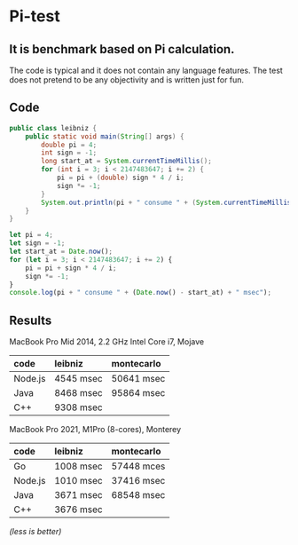 # Pi-test

## It is benchmark based on Pi calculation.

The code is typical and it does not contain any language features. The test does not pretend to be any objectivity and is written just for fun.

## Code

```java
public class leibniz {
    public static void main(String[] args) {
        double pi = 4;
        int sign = -1;
        long start_at = System.currentTimeMillis();
        for (int i = 3; i < 2147483647; i += 2) {
            pi = pi + (double) sign * 4 / i;
            sign *= -1;
        }
        System.out.println(pi + " consume " + (System.currentTimeMillis() - start_at) + " msec");
    }
}
```

```javascript
let pi = 4;
let sign = -1;
let start_at = Date.now();
for (let i = 3; i < 2147483647; i += 2) {
    pi = pi + sign * 4 / i;
    sign *= -1;
}
console.log(pi + " consume " + (Date.now() - start_at) + " msec");
```

## Results

MacBook Pro Mid 2014, 2.2 GHz Intel Core i7, Mojave

| code       | leibniz   | montecarlo |
|:-----------|:----------|:-----------|
| Node.js    | 4545 msec | 50641 msec |
| Java       | 8468 msec | 95864 msec |
| C++        | 9308 msec |            |

MacBook Pro 2021, M1Pro (8-cores), Monterey

| code       | leibniz   | montecarlo |
|:-----------|:----------|:-----------|
| Go         | 1008 msec | 57448 mces |
| Node.js    | 1010 msec | 37416 msec |
| Java       | 3671 msec | 68548 msec |
| C++        | 3676 msec |            |

_(less is better)_
